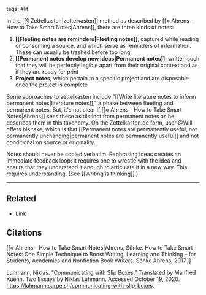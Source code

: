 tags: #lit 

In the [[§ Zettelkasten|zettelkasten]] method as described by [[≈ Ahrens - How to Take Smart Notes|Ahrens]], there are three kinds of notes: 

1) **[[Fleeting notes are reminders|Fleeting notes]]**, captured while reading or consuming a source, and which serve as reminders of information. These can usually be trashed before too long.
2) **[[Permanent notes develop new ideas|Permanent notes]]**, written such that they will be perfectly legible apart from their original context and as if they are ready for print
3) **Project notes**, which pertain to a specific project and are disposable once the project is complete

Some approaches to zettelkasten include "[[Write literature notes to inform permanent notes|literature notes]]," a phase between fleeting and permanent notes. But, it's not clear if [[≈ Ahrens - How to Take Smart Notes|Ahrens]] sees these as distinct from permanent notes as he describes them in this taxonomy. On the Zettelkasten.de form, user @Will offers his take, which is that [[Permanent notes are permanently useful, not permanently unchanging|permanent notes are permanently useful]] and not conditional on source or originality. 

Notes should never be copied verbatim. Rephrasing ideas creates an immediate feedback loop: it requires one to wrestle with the idea and ensure that they understand it enough to articulate it in a new way. This requires understanding. (See [[Writing is thinking]].)

---
## Related
- Link

## Citations
[[≈ Ahrens - How to Take Smart Notes|Ahrens, Sönke. How to Take Smart Notes: One Simple Technique to Boost Writing, Learning and Thinking – for Students, Academics and Nonfiction Book Writers. Sönke Ahrens, 2017.]]

Luhmann, Niklas. “Communicating with Slip Boxes.” Translated by Manfred Kuehn. Two Essays by Niklas Luhmann. Accessed October 19, 2020. https://luhmann.surge.sh/communicating-with-slip-boxes.
